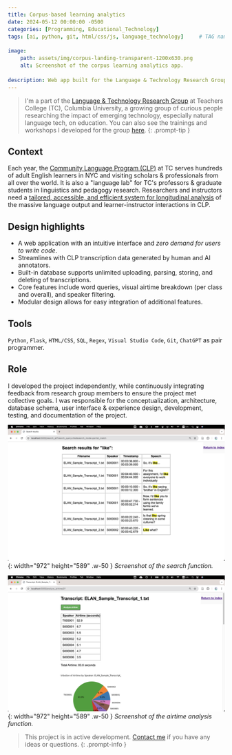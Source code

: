 ```yaml
---
title: Corpus-based learning analytics
date: 2024-05-12 00:00:00 -0500
categories: [Programming, Educational_Technology]
tags: [ai, python, git, html/css/js, language_technology]     # TAG names should always be lowercase

image:
    path: assets/img/corpus-landing-transparent-1200x630.png
    alt: Screenshot of the corpus learning analytics app.

description: Web app built for the Language & Technology Research Group at Teachers College, Columbia University.
---
```


> I'm a part of the [Language & Technology Research Group](https://sites.google.com/tc.columbia.edu/al-tesol-language-technology/home) at Teachers College (TC), Columbia University, a growing group of curious people researching the impact of emerging technology, especially natural language tech, on education. You can also see the trainings and workshops I developed for the group [here](../../tags/language-technology).
{: .prompt-tip }

## Context 

Each year, the [Community Language Program (CLP)](https://www.tc.columbia.edu/communitylanguage/) at TC serves hundreds of adult English learners in NYC and visiting scholars & professionals from all over the world. It is also a "language lab" for TC's professors & graduate students in linguistics and pedagogy research. Researchers and instructors need a [tailored, accessible, and efficient system for longitudinal analysis](https://sites.google.com/tc.columbia.edu/al-tesol-language-technology/projects/altec-learner-corpus?authuser=0) of the massive language output and learner-instructor interactions in CLP.

## Design highlights

- A web application with an intuitive interface and _zero demand for users to write code_. 
- Streamlines with CLP transcription data generated by human and AI annotators. 
- Built-in database supports unlimited uploading, parsing, storing, and deleting of transcriptions. 
- Core features include word queries, visual airtime breakdown (per class and overall), and speaker filtering. 
- Modular design allows for easy integration of additional features.

## Tools

`Python`, `Flask`, `HTML/CSS`, `SQL`, `Regex`, `Visual Studio Code`, `Git`, `ChatGPT` as pair programmer.

## Role

I developed the project independently, while continuously integrating feedback from research group members to ensure the project met collective goals. I was responsible for the conceptualization, architecture, database schema, user interface & experience design, development, testing, and documentation of the project.

![Desktop View](assets/img/corpus-search.png){: width="972" height="589" .w-50 }
_Screenshot of the search function._

![Desktop View](assets/img/corpus-airtime.png){: width="972" height="589" .w-50 }
_Screenshot of the airtime analysis function._

> This project is in active development. [Contact me](mailto:xinhuixu02@gmail.com) if you have any ideas or questions.
{: .prompt-info }

